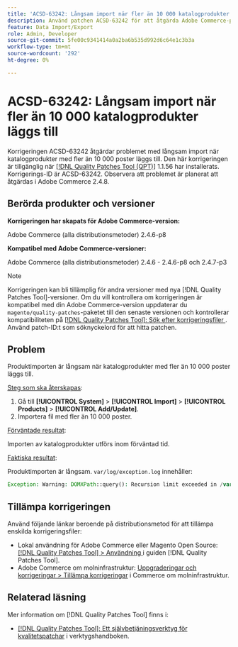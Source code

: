 ```yaml
---
title: 'ACSD-63242: Långsam import när fler än 10 000 katalogprodukter läggs till'
description: Använd patchen ACSD-63242 för att åtgärda Adobe Commerce-problemet med långsam import när katalogprodukter med fler än 10 000 poster läggs till.
feature: Data Import/Export
role: Admin, Developer
source-git-commit: 5fe00c9341414a0a2ba6b535d992d6c64e1c3b3a
workflow-type: tm+mt
source-wordcount: '292'
ht-degree: 0%

---
```


# ACSD-63242: Långsam import när fler än 10 000 katalogprodukter läggs till

Korrigeringen ACSD-63242 åtgärdar problemet med långsam import när katalogprodukter med fler än 10 000 poster läggs till. Den här korrigeringen är tillgänglig när [[!DNL Quality Patches Tool (QPT)]](/help/tools/quality-patches-tool/quality-patches-tool-to-self-serve-quality-patches.md) 1.1.56 har installerats. Korrigerings-ID är ACSD-63242. Observera att problemet är planerat att åtgärdas i Adobe Commerce 2.4.8.

## Berörda produkter och versioner

**Korrigeringen har skapats för Adobe Commerce-version:**

Adobe Commerce (alla distributionsmetoder) 2.4.6-p8

**Kompatibel med Adobe Commerce-versioner:**

Adobe Commerce (alla distributionsmetoder) 2.4.6 - 2.4.6-p8 och 2.4.7-p3

>[!NOTE]
>
>Korrigeringen kan bli tillämplig för andra versioner med nya [!DNL Quality Patches Tool]-versioner. Om du vill kontrollera om korrigeringen är kompatibel med din Adobe Commerce-version uppdaterar du `magento/quality-patches`-paketet till den senaste versionen och kontrollerar kompatibiliteten på [[!DNL Quality Patches Tool]: Sök efter korrigeringsfiler ](https://experienceleague.adobe.com/tools/commerce-quality-patches/index.html?lang=sv-SE). Använd patch-ID:t som söknyckelord för att hitta patchen.

## Problem

Produktimporten är långsam när katalogprodukter med fler än 10 000 poster läggs till.

<u>Steg som ska återskapas</u>:

1. Gå till **[!UICONTROL System]** > **[!UICONTROL Import]** > **[!UICONTROL Products]** > **[!UICONTROL Add/Update]**.
1. Importera fil med fler än 10 000 poster.

<u>Förväntade resultat</u>:

Importen av katalogprodukter utförs inom förväntad tid.

<u>Faktiska resultat</u>:

Produktimporten är långsam. `var/log/exception.log` innehåller:

```PHP
Exception: Warning: DOMXPath::query(): Recursion limit exceeded in /var/www/html/lib/internal/Magento/Framework/Validator/HTML/ConfigurableWYSIWYGValidator.php on line 114 in /var/www/html/lib/internal/Magento/Framework/App/ErrorHandler.php:62
```

## Tillämpa korrigeringen

Använd följande länkar beroende på distributionsmetod för att tillämpa enskilda korrigeringsfiler:

* Lokal användning för Adobe Commerce eller Magento Open Source: [[!DNL Quality Patches Tool] > Användning ](/help/tools/quality-patches-tool/usage.md) i guiden [!DNL Quality Patches Tool].
* Adobe Commerce om molninfrastruktur: [Uppgraderingar och korrigeringar > Tillämpa korrigeringar](https://experienceleague.adobe.com/docs/commerce-cloud-service/user-guide/develop/upgrade/apply-patches.html?lang=sv-SE) i Commerce om molninfrastruktur.


## Relaterad läsning

Mer information om [!DNL Quality Patches Tool] finns i:

* [[!DNL Quality Patches Tool]: Ett självbetjäningsverktyg för kvalitetspatchar](/help/tools/quality-patches-tool/quality-patches-tool-to-self-serve-quality-patches.md) i verktygshandboken.
